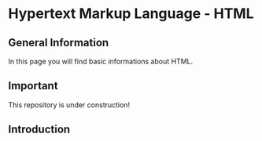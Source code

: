 # Hypertext Markup Language - HTML

## General Information
In this page you will find basic informations about HTML.

## Important

This repository is under construction!

## Introduction